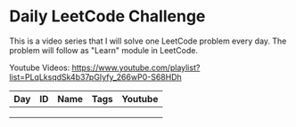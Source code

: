 # Daily LeetCode Challenge
This is a video series that I will solve one LeetCode problem every day.
The problem will follow as "Learn" module in LeetCode.

Youtube Videos: https://www.youtube.com/playlist?list=PLqLksqdSk4b37pGIyfy_266wP0-S68HDh


| Day | ID | Name | Tags | Youtube |
|-----|----|------|------|---------|
|     |    |      |      |         |
|     |    |      |      |         |
|     |    |      |      |         |
